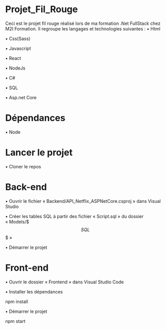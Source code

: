 ﻿# Projet_Fil_Rouge
Ceci est le projet fil rouge réalisé lors de ma formation .Net FullStack chez M2I Formation.
Il regroupe les langages et technologies suivantes : 
• Html

• Css(Sass)

• Javascript

• React

• NodeJs

• C#

• SQL

• Asp.net Core


# Dépendances
• Node


# Lancer le projet
• Cloner le repos


# Back-end 
• Ouvrir le fichier « Backend/API_Netflix_ASPNetCore.csproj » dans Visual Studio

• Créer les tables SQL à partir des fichier « Script.sql » du dossier « Models/$$$ SQL $$$ »

• Démarrer le projet


# Front-end
• Ouvrir le dossier « Frontend » dans Visual Studio Code

• Installer les dépendances

npm install

• Démarrer le projet

npm start
